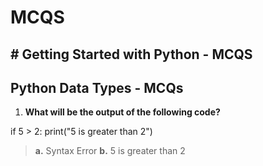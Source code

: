 # MCQS

## # Getting Started with Python - MCQS



## Python Data Types - MCQs

1. **What will be the output of the following code?**

if 5 > 2:
print("5 is greater than 2")

>**a.** Syntax Error
>**b.**  5 is greater than 2
